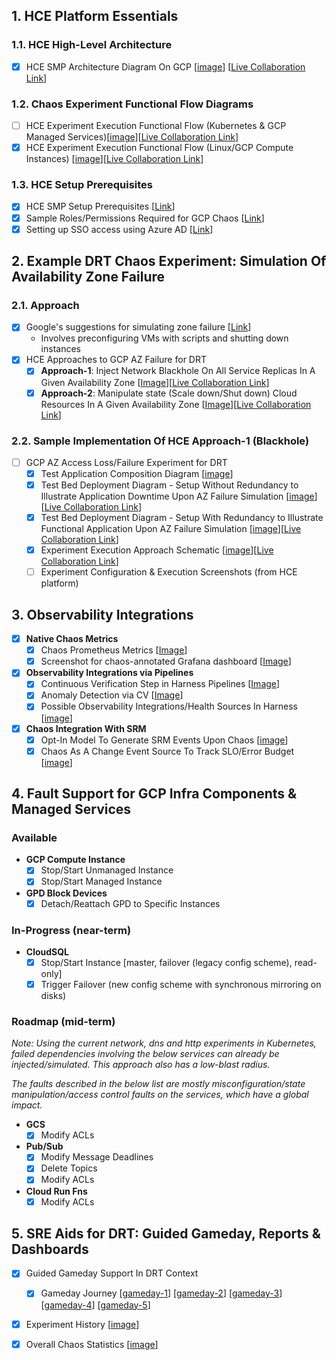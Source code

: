 ## 1. HCE Platform Essentials

### 1.1. HCE High-Level Architecture

- [x] HCE SMP Architecture Diagram On GCP [[image](https://github.com/ksatchit/hce-gcp-support-details/blob/main/HCE-SMP-Architecture-Diagram-On-GCP.png)] [[Live Collaboration Link](https://excalidraw.com/#room=68a28ae7f6ac0df63cc9,VfK45r0Ku-EMdCSEvjLNeg)]

### 1.2. Chaos Experiment Functional Flow Diagrams 

- [ ] HCE Experiment Execution Functional Flow (Kubernetes & GCP Managed Services)[[image](link)][[Live Collaboration Link]()]
- [x] HCE Experiment Execution Functional Flow (Linux/GCP Compute Instances) [[image](https://github.com/ksatchit/hce-gcp-support-details/blob/main/HCE-Linux-Chaos-Experiment-Flow.png)][[Live Collaboration Link](https://excalidraw.com/#room=0140424485a7f1245b69,VQKNny2RueeCcYq-KaY8eg)]

### 1.3. HCE Setup Prerequisites

- [x] HCE SMP Setup Prerequisites [[Link](https://github.com/ksatchit/hce-gcp-support-details/blob/main/HCE-SMP-Prerequisites.md)]
- [x] Sample Roles/Permissions Required for GCP Chaos [[Link](https://github.com/ksatchit/hce-gcp-support-details/blob/main/Permissions.md)]
- [x] Setting up SSO access using Azure AD [[Link](https://learn.microsoft.com/en-us/azure/active-directory/saas-apps/harness-provisioning-tutorial)]

## 2. Example DRT Chaos Experiment: Simulation Of Availability Zone Failure 

### 2.1. Approach 

- [x] Google's suggestions for simulating zone failure [[Link](https://cloud.google.com/compute/docs/instance-groups/regional-mig-simulate-zonal-outage)]
  - Involves preconfiguring VMs with scripts and shutting down instances 
- [x] HCE Approaches to GCP AZ Failure for DRT
  - [x] **Approach-1**: Inject Network Blackhole On All Service Replicas In A Given Availability Zone [[Image](https://github.com/ksatchit/hce-gcp-support-details/blob/main/HCE-AZ-Failure-Simulation-Approach-1.png)][[Live Collaboration Link](https://excalidraw.com/#room=a4771ec76bfd4b2ffad3,ctv8jW6pJ07YfS7VdhlaAA)]
  - [x] **Approach-2**: Manipulate state (Scale down/Shut down) Cloud Resources In A Given Availability Zone [[Image](https://github.com/ksatchit/hce-gcp-support-details/blob/main/HCE-AZ-Failure-Simulation-Approach-2.png)][[Live Collaboration Link](https://excalidraw.com/#room=cf92d9fcd245f786a462,bRROwBoYl6LJ7tYEf-hnKA)]

### 2.2. Sample Implementation Of HCE Approach-1 (Blackhole) 

- [ ] GCP AZ Access Loss/Failure Experiment for DRT 
  - [x] Test Application Composition Diagram [[image](https://github.com/ksatchit/hce-gcp-support-details/blob/main/Bank-Of-Anthos.png)]
  - [x] Test Bed Deployment Diagram - Setup Without Redundancy to Illustrate Application Downtime Upon AZ Failure Simulation [[image](https://github.com/ksatchit/hce-gcp-support-details/blob/main/App-Setup-Without-Redundancy.png)][[Live Collaboration Link](https://excalidraw.com/#room=a1e41248ac23284542f6,p190EVKJurRAMTerRJSzWw)]
  - [x] Test Bed Deployment Diagram - Setup With Redundancy to Illustrate Functional Application Upon AZ Failure Simulation [[image](https://github.com/ksatchit/hce-gcp-support-details/blob/main/App-Setup-With-Redundancy.png)][[Live Collaboration Link](https://excalidraw.com/#room=438dd3cbeb5b0160ed7e,9wNjAzWlk3fJJHOh7LRAHw)]
  - [x] Experiment Execution Approach Schematic [[image](https://github.com/ksatchit/hce-gcp-support-details/blob/main/Experiment-Execution-Approach-Schematic.png)][[Live Collaboration Link](https://excalidraw.com/#room=ce19994b332c23537ea6,ORPUILw7vEiq9zPnNchBVw)]
  - [ ] Experiment Configuration & Execution Screenshots (from HCE platform)

## 3. Observability Integrations 

- [x] **Native Chaos Metrics**   
  - [x] Chaos Prometheus Metrics [[Image](https://github.com/ksatchit/hce-gcp-support-details/blob/main/Chaos-Prometheus-Metrics.png)]
  - [x] Screenshot for chaos-annotated Grafana dashboard [[Image](https://github.com/ksatchit/hce-gcp-support-details/blob/main/Chaos-Annotated-Dashboard-On-Grafana.png)]
- [x] **Observability Integrations via Pipelines** 
  - [x] Continuous Verification Step in Harness Pipelines [[Image](https://github.com/ksatchit/hce-gcp-support-details/blob/main/Continuous-Verification-Pipeline-Step.png)] 
  - [x] Anomaly Detection via CV [[Image](https://github.com/ksatchit/hce-gcp-support-details/blob/main/Anomaly-Detection-Via-CV.png)]
  - [x] Possible Observability Integrations/Health Sources In Harness [[image](https://github.com/ksatchit/hce-gcp-support-details/blob/main/Possible-Observability-Integrations-In-Harness.png)]
- [x] **Chaos Integration With SRM**
  - [x] Opt-In Model To Generate SRM Events Upon Chaos [[image](https://github.com/ksatchit/hce-gcp-support-details/blob/main/Opt-In-Mechanism-For-SRM-Events.png)]
  - [x] Chaos As A Change Event Source To Track SLO/Error Budget [[image](https://github.com/ksatchit/hce-gcp-support-details/blob/main/Chaos-As-A-Change-Event-Source-In-SRM.png)]

## 4. Fault Support for GCP Infra Components & Managed Services

### Available 

  - **GCP Compute Instance**
    - [x] Stop/Start Unmanaged Instance  
    - [x] Stop/Start Managed Instance
  - **GPD Block Devices**
    - [x] Detach/Reattach GPD to Specific Instances 
    
### In-Progress (near-term) 

  - **CloudSQL**
    - [x] Stop/Start Instance [master, failover (legacy config scheme), read-only]
    - [x] Trigger Failover (new config scheme with synchronous mirroring on disks) 

### Roadmap (mid-term)

*Note: Using the current network, dns and http experiments in Kubernetes, failed dependencies involving the below services can already be injected/simulated. This approach also has a low-blast radius.* 

*The faults described in the below list are mostly misconfiguration/state manipulation/access control faults on the services, which have a global impact.*  

  - **GCS**
    - [x] Modify ACLs    
  - **Pub/Sub** 
    - [x] Modify Message Deadlines
    - [x] Delete Topics
    - [x] Modify ACLs
  - **Cloud Run Fns**
    - [x] Modify ACLs

## 5. SRE Aids for DRT: Guided Gameday, Reports & Dashboards 

- [x] Guided Gameday Support In DRT Context 
  - [x] Gameday Journey [[gameday-1](https://github.com/ksatchit/hce-gcp-support-details/blob/main/gameday-1.png)] [[gameday-2](https://github.com/ksatchit/hce-gcp-support-details/blob/main/gameday-2.png)] [[gameday-3](https://github.com/ksatchit/hce-gcp-support-details/blob/main/gameday-3.png)] [[gameday-4](https://github.com/ksatchit/hce-gcp-support-details/blob/main/gameday-4.png)] [[gameday-5](https://github.com/ksatchit/hce-gcp-support-details/blob/main/gameday-5.png)]  
- [x] Experiment History [[image](https://github.com/ksatchit/hce-gcp-support-details/blob/main/Experiment-Run-History.png)]
- [x] Overall Chaos Statistics [[image](https://github.com/ksatchit/hce-gcp-support-details/blob/main/Chaos-Statistics.png)]
   
